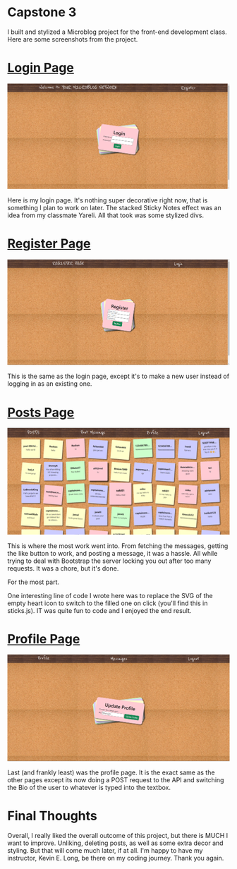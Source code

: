 # Capstone 3

I built and stylized a Microblog project for the front-end development class. Here are some screenshots from the project.

# [Login Page](./HTML/login.html) 
![Login Picture](./images/READMEScreenshots/loginpage.png)

Here is my login page. It's nothing super decorative right now, that is something I plan to work on later. The stacked Sticky Notes effect was an idea from my classmate Yareli. All that took was some stylized divs.

# [Register Page](./HTML/register.html)
![Register Picture](./images/READMEScreenshots/registerpage.png)

This is the same as the login page, except it's to make a new user instead of logging in as an existing one.

# [Posts Page](./HTML/posts.html)
![Posts Picture](./images/READMEScreenshots/postspage.png)

This is where the most work went into. From fetching the messages, getting the like button to work, and posting a message, it was a hassle. All while trying to deal with Bootstrap the server locking you out after too many requests. It was a chore, but it's done. 

For the most part.

One interesting line of code I wrote here was to replace the SVG of the empty heart icon to switch to the filled one on click (you'll find this in sticks.js). IT was quite fun to code and I enjoyed the end result.

# [Profile Page](./HTML/profile.html)
![Profile Picture](./images/READMEScreenshots/profilepage.png)

Last (and frankly least) was the profile page. It is the exact same as the other pages except its now doing a POST request to the API and switching the Bio of the user to whatever is typed into the textbox.

# Final Thoughts
Overall, I really liked the overall outcome of this project, but there is MUCH I want to improve. Unliking, deleting posts, as well as some extra decor and styling. But that will come much later, if at all. I'm happy to have my instructor, Kevin E. Long, be there on my coding journey. Thank you again.
